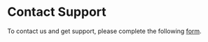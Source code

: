 # Contact Support

To contact us and get support, please complete the following [form](https://docs.google.com/forms/d/e/1FAIpQLScmkBLK1Bs63MlcSQXMzey5HoHX\_QS4r0APMI-BcGwIruBK6A/viewform?usp=pp\_url).
